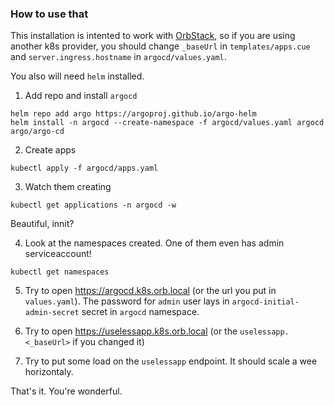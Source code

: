 ### How to use that

This installation is intented to work with [OrbStack](https://orbstack.dev/),
so if you are using another k8s provider, you should change `_baseUrl` in `templates/apps.cue`
and `server.ingress.hostname` in `argocd/values.yaml`.

You also will need `helm` installed.

1. Add repo and install `argocd`
```shell
helm repo add argo https://argoproj.github.io/argo-helm
helm install -n argocd --create-namespace -f argocd/values.yaml argocd argo/argo-cd
```

2. Create apps
```shell
kubectl apply -f argocd/apps.yaml
```

3. Watch them creating
```shell
kubectl get applications -n argocd -w
```
Beautiful, innit?

4. Look at the namespaces created. One of them even has admin serviceaccount!
```shell
kubectl get namespaces
```

5. Try to open https://argocd.k8s.orb.local (or the url you put in `values.yaml`).
The password for `admin` user lays in `argocd-initial-admin-secret` secret in `argocd` namespace.

6. Try to open https://uselessapp.k8s.orb.local (or the `uselessapp.<_baseUrl>` if you changed it)

7. Try to put some load on the `uselessapp` endpoint. It should scale a wee horizontaly.

That's it. You're wonderful.
